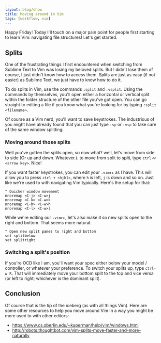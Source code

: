 ```yaml
---
layout: blog/show
title: Moving around in Vim
tags: [workflow, vim]
---
```

Happy Friday! Today I'll touch on a major pain point for people first starting to learn Vim: navigating file structures! Let's get started.

## Splits

One of the frustrating things I first encountered when switching from Sublime Text to Vim was losing my beloved splits. But I didn't lose them of course, I just didn't know how to access them. Splits are just as easy (if not easier) as Sublime Text, we just have to know how to do it.

To do splits in Vim, use the commands `:split` and `:vsplit`. Using the commands by themselves, you'll open either a horizontal or vertical split within the folder structure of the other file you've got open. You can go straight to editing a file if you know what you're looking for by typing `:split <filename>`.

Of course as a Vim nerd, you'll want to save keystrokes. The industrious of you might have already found that you can just type `:sp` or `:vsp` to take care of the same window splitting.

### Moving around those splits

Well you've gotten the splits open, so now what? well, let's move from side to side (Or up and down. Whatever.). to move from split to split, type `ctrl-w <arrow key>`. Nice!

If you want faster keystrokes, you can edit your `.vimrc` as I have. This will allow you to press `ctrl + <hjkl>`, where `h` is left, `j` is down and so on. Just like we're used to with navigating Vim typically. Here's the setup for that:

~~~
" Quicker window movement
nnoremap <C-j> <C-w>j
nnoremap <C-k> <C-w>k
nnoremap <C-h> <C-w>h
nnoremap <C-l> <C-w>l
~~~

While we're editing our `.vimrc`, let's also make it so new splits open to the right and bottom. That seems more natural.

~~~
" Open new split panes to right and bottom
set splitbelow
set splitright
~~~

### Switching a split's position

If you're OCD like I am, you'll want your spec either below your model / controller, or whatever your preference. To switch your splits up, type `ctrl-w R`. That will immediately move your bottom split to the top and vice versa (or left to right; whichever is the dominant split).

## Conclusion

Of course that is the tip of the iceberg (as with all things Vim). Here are some other resources to help you move around Vim in a way you might be more used to with other editors:

* https://www.cs.oberlin.edu/~kuperman/help/vim/windows.html
* http://robots.thoughtbot.com/vim-splits-move-faster-and-more-naturally
